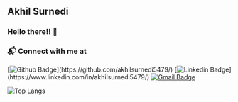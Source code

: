 ## Akhil Surnedi

### Hello there!! 👋
<!--
- I am a Engineering graduate from **National Institute of Technology**, Silchar, Assam. <br>
- 3 years of experience as software engineer at Cognizant. <br>
- Currently getting my post graduation certificate from `Lambton college, Toronto`

## ⚡ Technologies
Talk to me about:
- Front-end development using **Angular, HTML, Javascript, CSS, Bootstrap**.
- Backend development using **Springboot**.
- Making deployments using **Docker, Jenkins**.
- Container orchestration using **Kubernetes, Rancher**.
- Solving algorithms in **Java and Python**.
- Currently learning technologies related to **Machine Learning**.
-->
### 📬 Connect with me at
[![Github Badge](http://img.shields.io/badge/-akhilsurnedi5479-black?style=flat-square&logo=github&link=[https://github.com/Defcon27/](https://github.com/akhilsurnedi5479/))](https://github.com/akhilsurnedi5479/) 
[![Linkedin Badge](https://img.shields.io/badge/-akhilsurnedi5479-blue?style=flat-square&logo=Linkedin&logoColor=white&link=[https://www.linkedin.com/in/akhilsurnedi5479/](https://github.com/akhilsurnedi5479/))](https://www.linkedin.com/in/akhilsurnedi5479/)
[![Gmail Badge](https://img.shields.io/badge/--c14438?style=flat-square&logo=Gmail&logoColor=white&link=mailto:akhilsurnedi5479@gmail.com)](mailto:akhilsurnedi5479@gmail.com)


![Top Langs](https://github-readme-stats.vercel.app/api/top-langs/?username=akhilsurnedi5479&layout=compact&theme=dracula)


<!--
**akhilsurnedi5479/akhilsurnedi5479** is a ✨ _special_ ✨ repository because its `README.md` (this file) appears on your GitHub profile.

Here are some ideas to get you started:

- 🔭 I’m currently working on ...
- 🌱 I’m currently learning ...
- 👯 I’m looking to collaborate on ...
- 🤔 I’m looking for help with ...
- 💬 Ask me about ...
- 📫 How to reach me: ...
- 😄 Pronouns: ...
- ⚡ Fun fact: ...
-->
